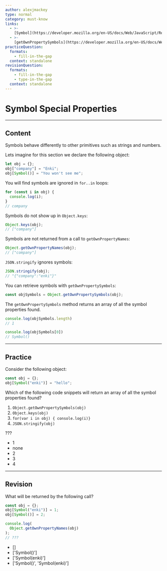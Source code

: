 ```yaml
---
author: alexjmackey
type: normal
category: must-know
links:
  - >-
    [Symbol](https://developer.mozilla.org/en-US/docs/Web/JavaScript/Reference/Global_Objects/Symbol){website}
  - >-
    [getOwnPropertySymbols](https://developer.mozilla.org/en-US/docs/Web/JavaScript/Reference/Global_Objects/Object/getOwnPropertySymbols){website}
practiceQuestion:
  formats:
    - fill-in-the-gap
  context: standalone
revisionQuestion:
  formats:
    - fill-in-the-gap
    - type-in-the-gap
  context: standalone
---
```


# Symbol Special Properties


---

## Content

Symbols behave differently to other primitives such as strings and numbers.

Lets imagine for this section we declare the following object:

```javascript
let obj = {};
obj["company"] = "Enki";
obj[Symbol()] = "You won't see me";
```

You will find symbols are ignored in `for..in` loops:

```javascript
for (const i in obj) {
  console.log(i);
}
// company
```

Symbols do not show up in `Object.keys`:

```javascript
Object.keys(obj);
// ["company"]
```

Symbols are not returned from a call to `getOwnPropertyNames`:

```javascript
Object.getOwnPropertyNames(obj);
// ["company"]
```

`JSON.stringify` ignores symbols:

```javascript
JSON.stringify(obj);
// "{"company":"enki"}"
```

You can retrieve symbols with `getOwnPropertySymbols`:

```javascript
const objSymbols = Object.getOwnPropertySymbols(obj);
```

The `getOwnPropertySymbols` method returns an array of all the symbol properties found.

```js
console.log(objSymbols.length)
// 1

console.log(objSymbols[0])
// Symbol()
```


---

## Practice

Consider the following object:

```javascript
const obj = {};
obj[Symbol("enki")] = "hello";
```

Which of the following code snippets will return an array of all the symbol properties found?

1. `Object.getOwnPropertySymbols(obj)`
2. `Object.keys(obj)`
3. `for(var i in obj) { console.log(i)}`
4. `JSON.stringify(obj)`

???

- 1
- none
- 2
- 3
- 4


---

## Revision

What will be returned by the following call?

```javascript
const obj = {};
obj[Symbol("enki")] = 1;
obj[Symbol()] = 2;

console.log(
  Object.getOwnPropertyNames(obj)
);
// ???
```

- []
- ['Symbol()']
- ['Symbol(enki)']
- ['Symbol()', 'Symbol(enki)']
 
